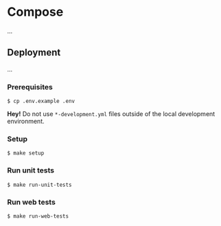 # Compose

...

## Deployment

...

### Prerequisites

```
$ cp .env.example .env
```

**Hey!** Do not use `*-development.yml` files outside of the local development environment.

### Setup

```
$ make setup
```

### Run unit tests

```
$ make run-unit-tests
```

### Run web tests

```
$ make run-web-tests
```
